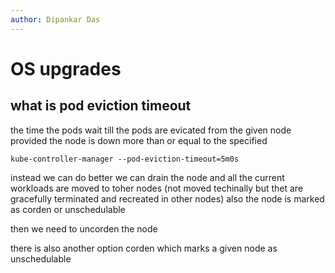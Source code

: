 ```yaml
---
author: Dipankar Das
---
```


# OS upgrades
## what is pod eviction timeout
the time the pods wait till the pods are evicated from the given node provided the node is down more than or equal to the specified 
```
kube-controller-manager --pod-eviction-timeout=5m0s
```

instead we can do better
we can drain the node and all the current workloads are moved to toher nodes (not moved techinally but thet are gracefully terminated and recreated in other nodes)
also the node is marked as corden or unschedulable

then we need to uncorden the node


there is also another option
corden which marks a given node as unschedulable

